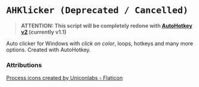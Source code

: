 # `AHKlicker (Deprecated / Cancelled)`

> **ATTENTION: This script will be completely redone with [AutoHotkey v2](https://www.autohotkey.com/boards/viewtopic.php?f=24&t=112989) (currently v1.1)**

Auto clicker for Windows with _click on color_, loops, hotkeys and many more options. Created with AutoHotkey.

### Attributions

[Process icons created by Uniconlabs - Flaticon](https://www.flaticon.com/free-icons/process)